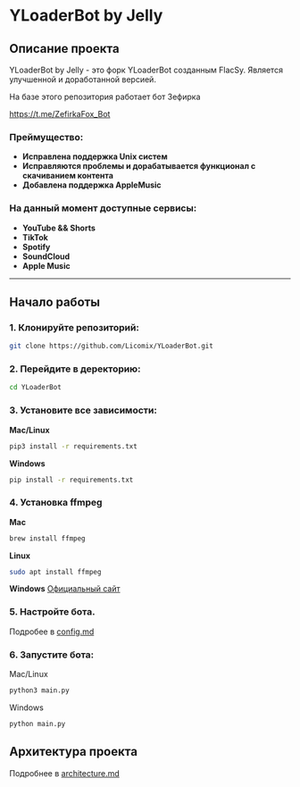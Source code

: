 # YLoaderBot by Jelly
## Описание проекта
YLoaderBot by Jelly - это форк YLoaderBot созданным FlacSy. Является улучшенной и доработанной версией.

На базе этого репозитория работает бот Зефирка

https://t.me/ZefirkaFox_Bot

### Преймущество:
- **Исправлена поддержка Unix систем**
- **Исправляются проблемы и дорабатывается функционал с скачиванием контента**
- **Добавлена поддержка AppleMusic**

### На данный момент доступные сервисы:
 - **YouTube && Shorts**
 - **TikTok**
 - **Spotify**
 - **SoundCloud**
 - **Apple Music**
 ----
## Начало работы
### 1. Клонируйте репозиторий:
```bash
git clone https://github.com/Licomix/YLoaderBot.git
```

### 2. Перейдите в деректорию:

```bash
cd YLoaderBot
```
### 3. Установите все зависимости:

**Mac/Linux**
```bash
pip3 install -r requirements.txt
```

**Windows**
```bash
pip install -r requirements.txt
```
### 4. Установка ffmpeg

**Mac**

  ```bash
  brew install ffmpeg
  ```

**Linux**

  ```bash
  sudo apt install ffmpeg
  ```

**Windows**
  [Официальный сайт](https://ffmpeg.org/download.html#build-windows)
### 5. Настройте бота.
Подробее в [config.md](./config.md)
### 6. Запустите бота:

Mac/Linux
```bash
python3 main.py
```

Windows
```bash
python main.py
```
## Архитектура проекта

Подробнее в [architecture.md](./architecture.md)
